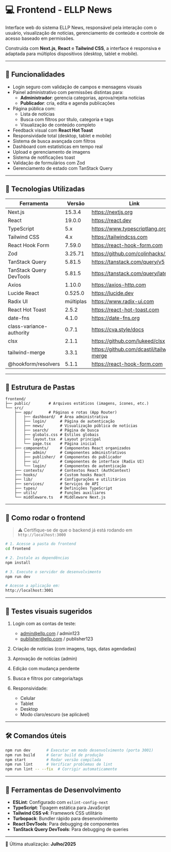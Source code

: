# 💻 Frontend - ELLP News

Interface web do sistema ELLP News, responsável pela interação com o usuário, visualização de notícias, gerenciamento de conteúdo e controle de acesso baseado em permissões.

Construída com **Next.js**, **React** e **Tailwind CSS**, a interface é responsiva e adaptada para múltiplos dispositivos (desktop, tablet e mobile).

---

## 🎯 Funcionalidades

- Login seguro com validação de campos e mensagens visuais
- Painel administrativo com permissões distintas para:
  - **Administrador**: gerencia categorias, aprova/rejeita notícias
  - **Publicador**: cria, edita e agenda publicações
- Página pública com:
  - Lista de notícias
  - Busca com filtros por título, categoria e tags
  - Visualização de conteúdo completo
- Feedback visual com **React Hot Toast**
- Responsividade total (desktop, tablet e mobile)
- Sistema de busca avançada com filtros
- Dashboard com estatísticas em tempo real
- Upload e gerenciamento de imagens
- Sistema de notificações toast
- Validação de formulários com Zod
- Gerenciamento de estado com TanStack Query

---

## 🧱 Tecnologias Utilizadas

| Ferramenta          | Versão     | Link                            |
|---------------------|------------|---------------------------------|
| Next.js             | 15.3.4     | https://nextjs.org              |
| React               | 19.0.0     | https://react.dev               |
| TypeScript          | 5.x        | https://www.typescriptlang.org  |
| Tailwind CSS        | 4.x        | https://tailwindcss.com         |
| React Hook Form     | 7.59.0     | https://react-hook-form.com     |
| Zod                 | 3.25.71    | https://github.com/colinhacks/zod |
| TanStack Query      | 5.81.5     | https://tanstack.com/query/v5   |
| TanStack Query DevTools | 5.81.5 | https://tanstack.com/query/latest |
| Axios               | 1.10.0     | https://axios-http.com          |
| Lucide React        | 0.525.0    | https://lucide.dev              |
| Radix UI            | múltiplas  | https://www.radix-ui.com        |
| React Hot Toast     | 2.5.2      | https://react-hot-toast.com     |
| date-fns            | 4.1.0      | https://date-fns.org            |
| class-variance-authority | 0.7.1 | https://cva.style/docs          |
| clsx                | 2.1.1      | https://github.com/lukeed/clsx  |
| tailwind-merge      | 3.3.1      | https://github.com/dcastil/tailwind-merge |
| @hookform/resolvers | 5.1.1      | https://react-hook-form.com     |

---

## 📁 Estrutura de Pastas

```
frontend/
├── public/        # Arquivos estáticos (imagens, ícones, etc.)
└── src/
    ├── app/       # Páginas e rotas (App Router)
    │   ├── dashboard/  # Área administrativa
    │   ├── login/      # Página de autenticação
    │   ├── news/       # Visualização pública de notícias
    │   ├── search/     # Página de busca
    │   ├── globals.css # Estilos globais
    │   ├── layout.tsx  # Layout principal
    │   └── page.tsx    # Página inicial
    ├── components/     # Componentes React organizados
    │   ├── admin/      # Componentes administrativos
    │   ├── publisher/  # Componentes do publicador
    │   ├── ui/         # Componentes de interface (Radix UI)
    │   └── login/      # Componentes de autenticação
    ├── contexts/       # Contextos React (AuthContext)
    ├── hooks/          # Custom hooks React
    ├── lib/            # Configurações e utilitários
    ├── services/       # Serviços de API
    ├── types/          # Definições TypeScript
    ├── utils/          # Funções auxiliares
    └── middleware.ts   # Middleware Next.js
```

---

## 🚀 Como rodar o frontend

> ⚠️ Certifique-se de que o backend já está rodando em `http://localhost:3000`

```bash
# 1. Acesse a pasta do frontend
cd frontend

# 2. Instale as dependências
npm install

# 3. Execute o servidor de desenvolvimento 
npm run dev

# Acesse a aplicação em:
http://localhost:3001
```

---

## 🧪 Testes visuais sugeridos

1. Login com as contas de teste:
   - admin@ellp.com / admin123
   - publisher@ellp.com / publisher123

2. Criação de notícias (com imagens, tags, datas agendadas)

3. Aprovação de notícias (admin)

4. Edição com mudança pendente

5. Busca e filtros por categoria/tags

6. Responsividade:
   - Celular
   - Tablet
   - Desktop
   - Modo claro/escuro (se aplicável)

---

## 🛠️ Comandos úteis

```bash
npm run dev       # Executar em modo desenvolvimento (porta 3001)
npm run build     # Gerar build de produção
npm start         # Rodar versão compilada
npm run lint      # Verificar problemas de lint
npm run lint -- --fix  # Corrigir automaticamente
```

---

## 🔧 Ferramentas de Desenvolvimento

- **ESLint**: Configurado com `eslint-config-next`
- **TypeScript**: Tipagem estática para JavaScript
- **Tailwind CSS v4**: Framework CSS utilitário
- **Turbopack**: Bundler rápido para desenvolvimento
- **React DevTools**: Para debugging de componentes
- **TanStack Query DevTools**: Para debugging de queries

---

📅 Última atualização: **Julho/2025**
